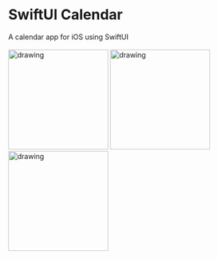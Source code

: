 # SwiftUI Calendar
A calendar app for iOS using SwiftUI
<br>
<br>
<img src="https://user-images.githubusercontent.com/37289946/154226460-dd2f116b-40ab-4bbb-8cfa-e6487e107f0c.png" alt="drawing" style="width:200px;"/>
<img src="https://user-images.githubusercontent.com/37289946/154226522-2ef6defa-0038-454e-a80d-d97c3fd9af57.png" alt="drawing" style="width:200px;"/>
<img src="https://user-images.githubusercontent.com/37289946/154226526-23992bae-2041-45de-9459-fef981cf2461.png" alt="drawing" style="width:200px;"/>

